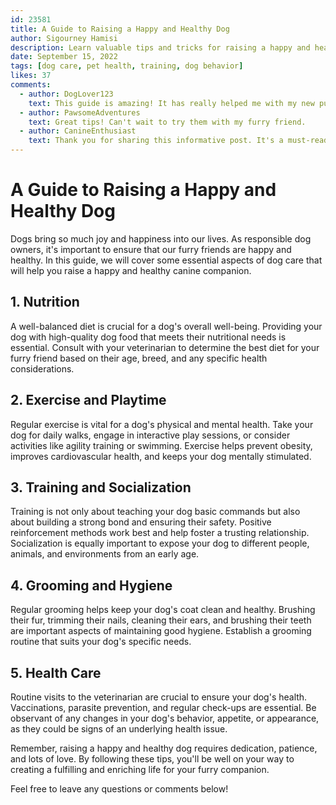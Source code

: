 ```yaml
---
id: 23581
title: A Guide to Raising a Happy and Healthy Dog
author: Sigourney Hamisi
description: Learn valuable tips and tricks for raising a happy and healthy dog. From nutrition to exercise, this post covers everything you need to know.
date: September 15, 2022
tags: [dog care, pet health, training, dog behavior]
likes: 37
comments:
  - author: DogLover123
    text: This guide is amazing! It has really helped me with my new puppy.
  - author: PawsomeAdventures
    text: Great tips! Can't wait to try them with my furry friend.
  - author: CanineEnthusiast
    text: Thank you for sharing this informative post. It's a must-read for all dog owners!
---
```


# A Guide to Raising a Happy and Healthy Dog

Dogs bring so much joy and happiness into our lives. As responsible dog owners, it's important to ensure that our furry friends are happy and healthy. In this guide, we will cover some essential aspects of dog care that will help you raise a happy and healthy canine companion.

## 1. Nutrition

A well-balanced diet is crucial for a dog's overall well-being. Providing your dog with high-quality dog food that meets their nutritional needs is essential. Consult with your veterinarian to determine the best diet for your furry friend based on their age, breed, and any specific health considerations.

## 2. Exercise and Playtime

Regular exercise is vital for a dog's physical and mental health. Take your dog for daily walks, engage in interactive play sessions, or consider activities like agility training or swimming. Exercise helps prevent obesity, improves cardiovascular health, and keeps your dog mentally stimulated.

## 3. Training and Socialization

Training is not only about teaching your dog basic commands but also about building a strong bond and ensuring their safety. Positive reinforcement methods work best and help foster a trusting relationship. Socialization is equally important to expose your dog to different people, animals, and environments from an early age.

## 4. Grooming and Hygiene

Regular grooming helps keep your dog's coat clean and healthy. Brushing their fur, trimming their nails, cleaning their ears, and brushing their teeth are important aspects of maintaining good hygiene. Establish a grooming routine that suits your dog's specific needs.

## 5. Health Care

Routine visits to the veterinarian are crucial to ensure your dog's health. Vaccinations, parasite prevention, and regular check-ups are essential. Be observant of any changes in your dog's behavior, appetite, or appearance, as they could be signs of an underlying health issue.

Remember, raising a happy and healthy dog requires dedication, patience, and lots of love. By following these tips, you'll be well on your way to creating a fulfilling and enriching life for your furry companion.

Feel free to leave any questions or comments below!
